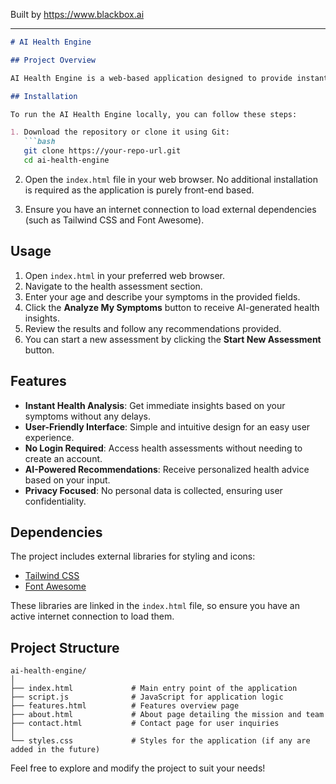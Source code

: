 
Built by https://www.blackbox.ai

---

```markdown
# AI Health Engine

## Project Overview

AI Health Engine is a web-based application designed to provide instant health assessments using AI technology. Users can enter their symptoms and receive immediate insights without the need to log in or create an account. The system employs advanced algorithms to analyze the data provided and deliver actionable recommendations.

## Installation

To run the AI Health Engine locally, you can follow these steps:

1. Download the repository or clone it using Git:
   ```bash
   git clone https://your-repo-url.git
   cd ai-health-engine
   ```
   
2. Open the `index.html` file in your web browser. No additional installation is required as the application is purely front-end based.

3. Ensure you have an internet connection to load external dependencies (such as Tailwind CSS and Font Awesome).

## Usage

1. Open `index.html` in your preferred web browser.
2. Navigate to the health assessment section.
3. Enter your age and describe your symptoms in the provided fields.
4. Click the **Analyze My Symptoms** button to receive AI-generated health insights.
5. Review the results and follow any recommendations provided.
6. You can start a new assessment by clicking the **Start New Assessment** button.

## Features

- **Instant Health Analysis**: Get immediate insights based on your symptoms without any delays.
- **User-Friendly Interface**: Simple and intuitive design for an easy user experience.
- **No Login Required**: Access health assessments without needing to create an account.
- **AI-Powered Recommendations**: Receive personalized health advice based on your input.
- **Privacy Focused**: No personal data is collected, ensuring user confidentiality.

## Dependencies

The project includes external libraries for styling and icons:
- [Tailwind CSS](https://tailwindcss.com/)
- [Font Awesome](https://fontawesome.com/)

These libraries are linked in the `index.html` file, so ensure you have an active internet connection to load them.

## Project Structure

```
ai-health-engine/
│
├── index.html             # Main entry point of the application
├── script.js              # JavaScript for application logic
├── features.html          # Features overview page
├── about.html             # About page detailing the mission and team
├── contact.html           # Contact page for user inquiries
│
└── styles.css             # Styles for the application (if any are added in the future)
```

Feel free to explore and modify the project to suit your needs!
```